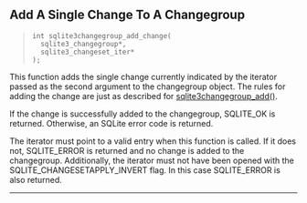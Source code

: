 ## Add A Single Change To A Changegroup


> ```
> int sqlite3changegroup_add_change(
>   sqlite3_changegroup*,
>   sqlite3_changeset_iter*
> );
> 
> ```


This function adds the single change currently indicated by the iterator
passed as the second argument to the changegroup object. The rules for
adding the change are just as described for [sqlite3changegroup\_add()](#sqlite3changegroup_add).


If the change is successfully added to the changegroup, SQLITE\_OK is
returned. Otherwise, an SQLite error code is returned.


The iterator must point to a valid entry when this function is called.
If it does not, SQLITE\_ERROR is returned and no change is added to the
changegroup. Additionally, the iterator must not have been opened with
the SQLITE\_CHANGESETAPPLY\_INVERT flag. In this case SQLITE\_ERROR is also
returned.




---


